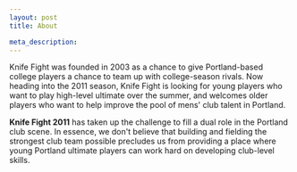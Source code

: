 ```yaml
--- 
layout: post 
title: About

meta_description: 
---
```


Knife Fight was founded in 2003 as a chance to give Portland-based college players a chance to team up
with college-season rivals. Now heading into the 2011 season, Knife Fight is looking for young players who 
want to play high-level ultimate over the summer, and welcomes older players who want to help improve the pool of mens' club talent in Portland.

__Knife Fight 2011__ has taken up the challenge to fill a dual role in the Portland club scene. In essence, we don't believe that building and fielding the strongest club team possible precludes us from providing a place where young Portland ultimate players can work  hard on developing club-level skills.